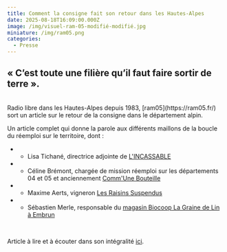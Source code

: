 ```yaml
---
title: Comment la consigne fait son retour dans les Hautes-Alpes
date: 2025-08-18T16:09:00.000Z
image: /img/visuel-ram-05-modifié-modifié.jpg
miniature: /img/ram05.png
categories:
  - Presse
---
```

## « C’est toute une filière qu’il faut faire sortir de terre ».

<br>
Radio libre dans les Hautes-Alpes depuis 1983, [ram05](https://ram05.fr/) sort un article sur le retour de la consigne dans le département alpin. 
<br>

Un article complet qui donne la parole aux différents maillons de la boucle du réemploi sur le territoire, dont :
<br>
* - Lisa Tichané, directrice adjointe de [L'INCASSABLE](https://lincassable.com/)
* - Céline Brémont, chargée de mission réemploi sur les départements 04 et 05 et anciennement [Comm'Une Bouteille](https://www.communebouteille.org/)
* - Maxime Aerts, vigneron [Les Raisins Suspendus](https://www.les-raisins-suspendus.fr/)
* - Sébastien Merle, responsable du [magasin Biocoop La Graine de Lin à Embrun](https://lagrainedelin.biocoop.net/)
<br>

Article à lire et à écouter dans son intégralité [ici](https://ram05.fr/cest-toute-une-filiere-quil-fait-faire-sortir-de-terre-comment-la-consigne-fait-son-retour-dans-les-hautes-alpes).
